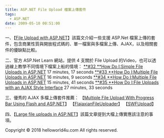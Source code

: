 ```yaml
---
title: ASP.NET File Upload 檔案上傳套件
tags:
  - ASP.NET
date: 2009-05-10 00:51:00
---
```


一、【[File Upload with ASP.NET](http://remy.supertext.ch/2008/01/file-upload-with-aspnet/)】該篇文介紹一些支援 ASP.Net
檔案上傳的套件，包含商業性質與開放程式碼的、單一檔案與多檔案上傳、AJAX，以及相關套件的優缺點比較。

二、官方 ASP.Net Learn 網站，提供 4 支關於 File Upload 的Video，也可以透過線上教學不同情境下檔案上船的情境：
[
**#32 **How Do I:Simple File Uploads in ASP.NET](http://www.asp.net/learn/videos/video-255.aspx)
17 minutes, 17 seconds
[
**#33 **How Do I:Multiple File Uploads in ASP.NET](http://www.asp.net/learn/videos/video-252.aspx)
16 minutes, 9 seconds
[
**#34 **How Do I:Multiple File Uploads in ASP.NET](http://www.asp.net/learn/videos/video-253.aspx)
15 minutes, 41 seconds
[
**#35 **How Do I:File Uploads with an AJAX Style Interface](http://www.asp.net/learn/videos/video-254.aspx)
27 minutes, 33 seconds

三、優秀的 AJAX 多檔上傳套件推薦：
【[<span class="ArticleTopTitle">Multiple File Upload With Progress Bar Using Flash and ASP.NET</span>](http://www.codeproject.com/KB/aspnet/FlashUpload.aspx)】
【[FlajaxianFileUploader](http://www.codeplex.com/FlajaxianFileUpload/Release/ProjectReleases.aspx?ReleaseId=10471)】
【[SWFUpload](http://swfupload.org/)】

四、【[Large file uploads in ASP.NET](http://weblogs.asp.net/jgalloway/archive/2008/01/08/large-file-uploads-in-asp-net.aspx)】該篇文章提到大檔上傳實應該注意的事項。<div class="blogger-post-footer">Copyright © 2018 helloworld4u.com All rights reserved.</div>